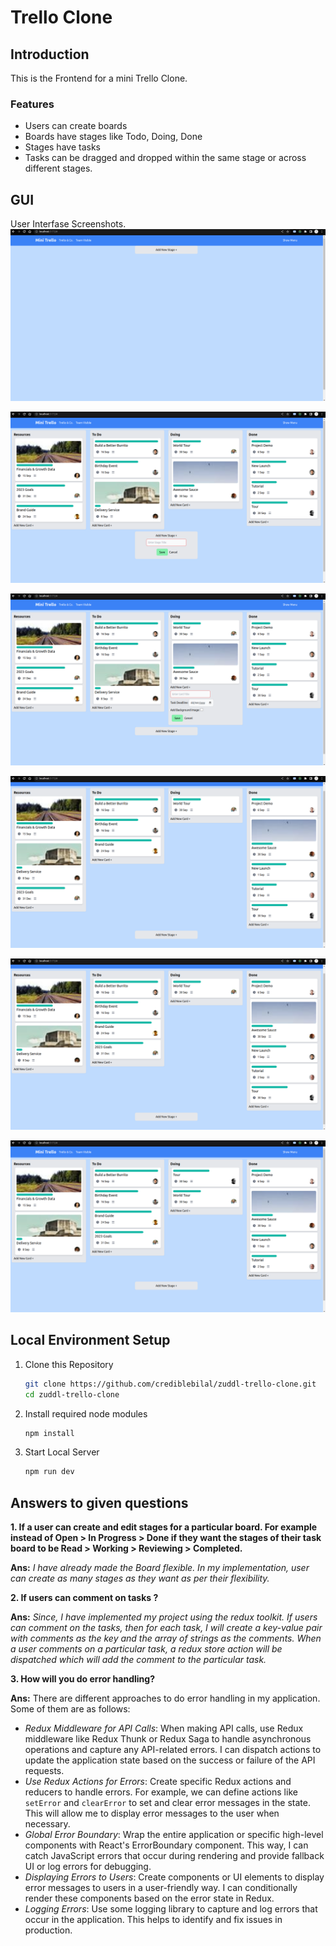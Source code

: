 #  Trello Clone
## Introduction
This is the Frontend for a mini Trello Clone.
### Features
- Users can create boards
- Boards have stages like Todo, Doing, Done
- Stages have tasks
- Tasks can be dragged and dropped within the same stage or across different stages.

## GUI
User Interfase Screenshots.
![Image Alt Text](src/assets/screenshots/ss1.png)


![Image Alt Text](src/assets/screenshots/ss2.png)


![Image Alt Text](src/assets/screenshots/ss3.png)


![Image Alt Text](src/assets/screenshots/ss4.png)


![Image Alt Text](src/assets/screenshots/ss5.png)


![Image Alt Text](src/assets/screenshots/ss6.png)


## Local Environment Setup
1. Clone this Repository
    ```bash
    git clone https://github.com/crediblebilal/zuddl-trello-clone.git
    cd zuddl-trello-clone
    ```
2. Install required node modules
     ```bash
    npm install
    ```
    
3. Start Local Server
     ```bash
    npm run dev
    ```
  
## Answers to given questions
**1. If a user can create and edit stages for a particular board. For example instead of Open > In Progress > Done if they want the stages of their task board to be Read > Working > Reviewing > Completed.**


**Ans:** *I have already made the Board flexible. In my implementation, user can create as many stages as they want as per their flexibility.*


**2. If users can comment on tasks ?**


**Ans:** *Since, I have implemented my project using the redux toolkit. If users can comment on the tasks, then for each task, I will create a key-value pair with comments as the key and the array of strings as the comments. When a user comments on a particular task, a redux store action will be dispatched which will add the comment to the particular task.*
 
**3. How will you do error handling?**

**Ans:** There are different approaches to do error handling in my application. Some of them are as follows:
- *Redux Middleware for API Calls*: When making API calls, use Redux middleware like Redux Thunk or Redux Saga to handle asynchronous operations and capture any API-related errors. I can dispatch actions to update the application state based on the success or failure of the API requests.
- *Use Redux Actions for Errors*: Create specific Redux actions and reducers to handle errors. For example, we can define actions like `setError` and `clearError` to set and clear error messages in the state. This will allow me to display error messages to the user when necessary.
- *Global Error Boundary*: Wrap the entire application or specific high-level components with React's ErrorBoundary component. This way, I can catch JavaScript errors that occur during rendering and provide fallback UI or log errors for debugging.
- *Displaying Errors to Users*: Create components or UI elements to display error messages to users in a user-friendly way. I can conditionally render these components based on the error state in Redux.
- *Logging Errors*: Use some logging library to capture and log errors that occur in the application. This helps to identify and fix issues in production.
